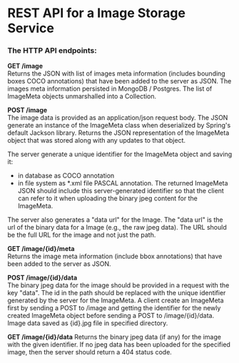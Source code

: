 # REST API for a Image Storage Service

### The HTTP API endpoints:

**GET /image**  
Returns the JSON with list of images meta information (includes bounding boxes COCO annotations)
that have been added to the server as JSON.
The images meta information persisted in MongoDB / Postgres.
The list of ImageMeta objects unmarshalled into a Collection<ImageMeta>.


**POST /image**  
The image data is provided as an application/json request body.
The JSON generate an instance of the ImageMeta class when deserialized
by Spring's default Jackson library.
Returns the JSON representation of the ImageMeta object that
was stored along with any updates to that object.

The server generate a unique identifier for the ImageMeta
object and saving it:
- in database as COCO annotation
- in file system as *.xml file PASCAL annotation.
The returned ImageMeta JSON should include this server-generated
identifier so that the client can refer to it when uploading the
binary jpeg content for the ImageMeta.

The server also generates a "data url" for the Image.
The "data url" is the url of the binary data for a
Image (e.g., the raw jpeg data). The URL should be the  full  URL
for the image and not just the path.


**GET /image/{id}/meta**  
Returns the image meta information (include bbox annotations)
that have been added to the server as JSON.


**POST /image/{id}/data**  
The binary jpeg data for the image should be provided in a request
with the key "data". The id in the path should be
replaced with the unique identifier generated by the server for the
ImageMeta. A client create an ImageMeta first by sending a POST to /image
and getting the identifier for the newly created ImageMeta object before
sending a POST to /image/{id}/data.
Image data saved as {id}.jpg file in specified directory.


**GET /image/{id}/data**
Returns the binary jpeg data (if any) for the image with the given
identifier. If no jpeg data has been uploaded for the specified image,
then the server should return a 404 status code.
  
